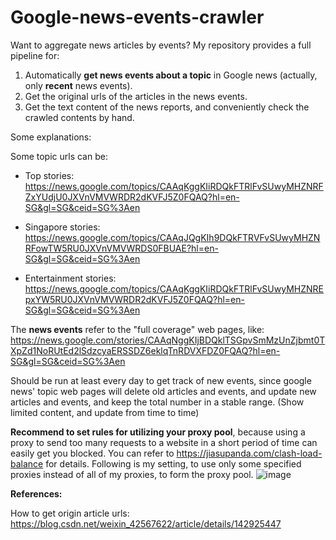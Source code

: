# Google-news-events-crawler
Want to aggregate news articles by events? My repository provides a full pipeline for:
1. Automatically **get news events about a topic** in Google news (actually, only **recent** news events).
2. Get the original urls of the articles in the news events.
3. Get the text content of the news reports, and conveniently check the crawled contents by hand.


Some explanations:

Some topic urls can be:

- Top stories: https://news.google.com/topics/CAAqKggKIiRDQkFTRlFvSUwyMHZNRFZxYUdjU0JXVnVMVWRDR2dKVFJ5Z0FQAQ?hl=en-SG&gl=SG&ceid=SG%3Aen
  
- Singapore stories: https://news.google.com/topics/CAAqJQgKIh9DQkFTRVFvSUwyMHZNRFowTW5RU0JXVnVMVWRDS0FBUAE?hl=en-SG&gl=SG&ceid=SG%3Aen
  
- Entertainment stories: https://news.google.com/topics/CAAqKggKIiRDQkFTRlFvSUwyMHZNREpxYW5RU0JXVnVMVWRDR2dKVFJ5Z0FQAQ?hl=en-SG&gl=SG&ceid=SG%3Aen
  
The **news events** refer to the "full coverage" web pages, like: https://news.google.com/stories/CAAqNggKIjBDQklTSGpvSmMzUnZjbmt0TXpZd1NoRUtEd2lSdzcyaERSSDZ6eklqTnRDVXFDZ0FQAQ?hl=en-SG&gl=SG&ceid=SG%3Aen


Should be run at least every day to get track of new events, since google news' topic web pages will delete old articles and events, and update new articles and events, and keep the total number in a stable range. (Show limited content, and update from time to time)



**Recommend to set rules for utilizing your proxy pool**, because using a proxy to send too many requests to a website in a short period of time can easily get you blocked. You can refer to https://jiasupanda.com/clash-load-balance for details. Following is my setting, to use only some specified proxies instead of all of my proxies, to form the proxy pool.
![image](https://github.com/user-attachments/assets/ccfe0f1b-7040-43b0-bff4-12664c1e8ebb)


**References:**

How to get origin article urls: https://blog.csdn.net/weixin_42567622/article/details/142925447
